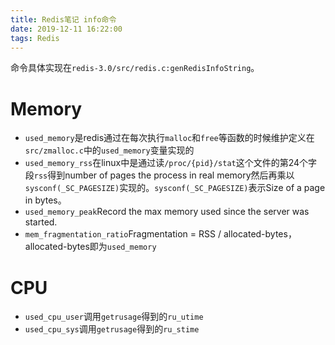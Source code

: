 ```yaml
---
title: Redis笔记 info命令
date: 2019-12-11 16:22:00
tags: Redis
---
```


命令具体实现在`redis-3.0/src/redis.c:genRedisInfoString`。

# Memory
* `used_memory`是redis通过在每次执行`malloc`和`free`等函数的时候维护定义在`src/zmalloc.c`中的`used_memory`变量实现的
* `used_memory_rss`在linux中是通过读`/proc/{pid}/stat`这个文件的第24个字段`rss`得到number of pages the process  in real memory然后再乘以`sysconf(_SC_PAGESIZE)`实现的。`sysconf(_SC_PAGESIZE)`表示Size of a page in bytes。
* `used_memory_peak`Record the max memory used since the server was started.
* `mem_fragmentation_ratio`Fragmentation = RSS / allocated-bytes，allocated-bytes即为`used_memory`

# CPU
* `used_cpu_user`调用`getrusage`得到的`ru_utime`
* `used_cpu_sys`调用`getrusage`得到的`ru_stime`